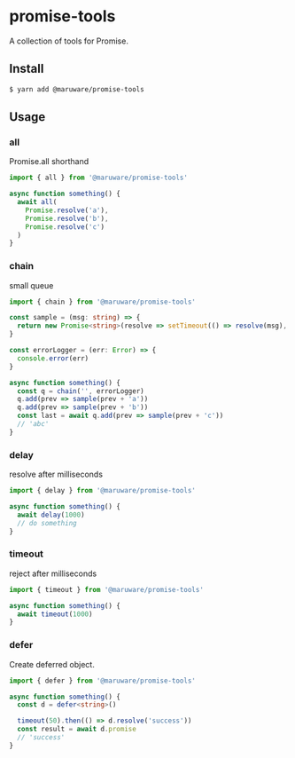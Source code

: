 # promise-tools

A collection of tools for Promise.

## Install

```sh
$ yarn add @maruware/promise-tools
```

## Usage

### all

Promise.all shorthand

```ts
import { all } from '@maruware/promise-tools'

async function something() {
  await all(
    Promise.resolve('a'),
    Promise.resolve('b'),
    Promise.resolve('c')
  )
}

```

### chain

small queue

```ts
import { chain } from '@maruware/promise-tools'

const sample = (msg: string) => {
  return new Promise<string>(resolve => setTimeout(() => resolve(msg), 10))
}

const errorLogger = (err: Error) => {
  console.error(err)
}

async function something() {
  const q = chain('', errorLogger)
  q.add(prev => sample(prev + 'a'))
  q.add(prev => sample(prev + 'b'))
  const last = await q.add(prev => sample(prev + 'c'))
  // 'abc'
}
```

### delay

resolve after milliseconds

```ts
import { delay } from '@maruware/promise-tools'

async function something() {
  await delay(1000)
  // do something
}
```

### timeout

reject after milliseconds

```ts
import { timeout } from '@maruware/promise-tools'

async function something() {
  await timeout(1000)
}
```

### defer

Create deferred object.

```ts
import { defer } from '@maruware/promise-tools'

async function something() {
  const d = defer<string>()

  timeout(50).then(() => d.resolve('success'))
  const result = await d.promise
  // 'success'
}
```

